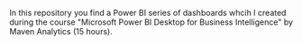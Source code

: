 In this repository you find a Power BI series of dashboards whcih I created during the course "Microsoft Power BI Desktop for Business Intelligence" by Maven Analytics (15 hours).
